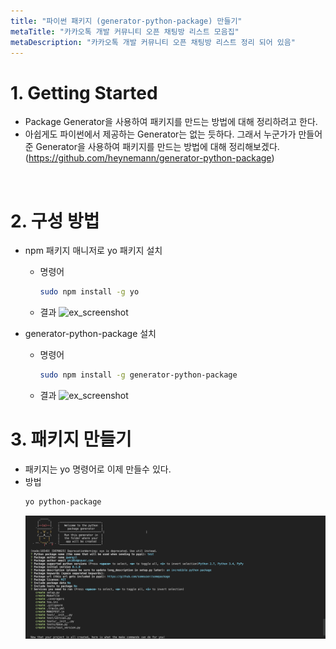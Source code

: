 ```yaml
---
title: "파이썬 패키지 (generator-python-package) 만들기"
metaTitle: "카카오톡 개발 커뮤니티 오픈 채팅방 리스트 모음집"
metaDescription: "카카오톡 개발 커뮤니티 오픈 채팅방 리스트 정리 되어 있음"
---
```



# 1. Getting Started
- Package Generator을 사용하여 패키지를 만드는 방법에 대해 정리하려고 한다. 
- 아쉽게도 파이썬에서 제공하는 Generator는 없는 듯하다. 그래서 누군가가 만들어준 Generator을 사용하여 패키지를 만드는 방법에 대해 정리해보겠다. (https://github.com/heynemann/generator-python-package)
<br/>

# 2. 구성 방법
- npm 패키지 매니저로 yo 패키지 설치
    - 명령어
        ```bash
        sudo npm install -g yo
        ```
    - 결과
        ![ex_screenshot](./assets//npm_install_yo.gif)

- generator-python-package 설치
    - 명령어
        ```bash
        sudo npm install -g generator-python-package
        ```
    - 결과
        ![ex_screenshot](./assets//npm_install_generator_python.gif)

# 3. 패키지 만들기
- 패키지는 yo 명령어로 이제 만들수 있다.
- 방법
    ```bash
    yo python-package
    ```
    ![ex_screenshot](./assets//yo_package.png)
